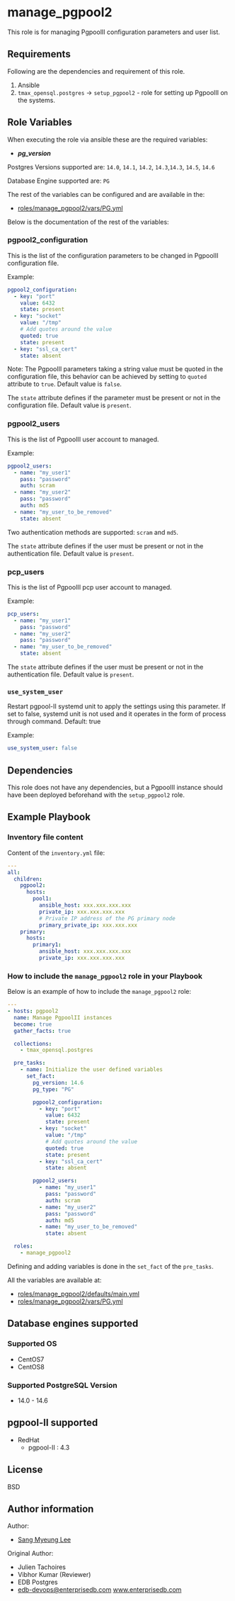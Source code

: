 # manage_pgpool2

This role is for managing PgpoolII configuration parameters and user list.

## Requirements

Following are the dependencies and requirement of this role.

1. Ansible
2. `tmax_opensql.postgres` -> `setup_pgpool2` - role for setting up PgpoolII
   on the systems.

## Role Variables

When executing the role via ansible these are the required variables:

  * ***pg_version***

  Postgres Versions supported are: `14.0`, `14.1`, `14.2`, `14.3`,`14.3`, `14.5`, `14.6`

  Database Engine supported are: `PG`

The rest of the variables can be configured and are available in the:

  * [roles/manage_pgpool2/vars/PG.yml](./vars/PG.yml)

Below is the documentation of the rest of the variables:

### pgpool2_configuration

This is the list of the configuration parameters to be changed in PgpoolII
configuration file.

Example:

```yaml
pgpool2_configuration:
  - key: "port"
    value: 6432
    state: present
  - key: "socket"
    value: "/tmp"
    # Add quotes around the value
    quoted: true
    state: present
  - key: "ssl_ca_cert"
    state: absent
```

Note: The PgpoolII parameters taking a string value must be quoted in the
configuration file, this behavior can be achieved by setting to `quoted`
attribute to `true`. Default value is `false`.

The `state` attribute defines if the parameter must be present or not in the
configuration file. Default value is `present`.

### pgpool2_users

This is the list of PgpoolII user account to managed.

Example:

```yaml
pgpool2_users:
  - name: "my_user1"
    pass: "password"
    auth: scram
  - name: "my_user2"
    pass: "password"
    auth: md5
  - name: "my_user_to_be_removed"
    state: absent
```

Two authentication methods are supported: `scram` and `md5`.

The `state` attribute defines if the user must be present or not in the
authentication file. Default value is `present`.

### pcp_users

This is the list of PgpoolII pcp user account to managed.

Example:

```yaml
pcp_users:
  - name: "my_user1"
    pass: "password"
  - name: "my_user2"
    pass: "password"
  - name: "my_user_to_be_removed"
    state: absent
```

The `state` attribute defines if the user must be present or not in the
authentication file. Default value is `present`.

### `use_system_user`

Restart pgpool-II systemd unit to apply the settings using this parameter.
If set to false, systemd unit is not used and it operates in the form of process through command.
Default: true

Example:

```yaml
use_system_user: false
```

## Dependencies

This role does not have any dependencies, but a PgpoolII instance should have
been deployed beforehand with the `setup_pgpool2` role.

## Example Playbook

### Inventory file content

Content of the `inventory.yml` file:

```yaml
---
all:
  children:
    pgpool2:
      hosts:
        pool1:
          ansible_host: xxx.xxx.xxx.xxx
          private_ip: xxx.xxx.xxx.xxx
          # Private IP address of the PG primary node
          primary_private_ip: xxx.xxx.xxx
    primary:
      hosts:
        primary1:
          ansible_host: xxx.xxx.xxx.xxx
          private_ip: xxx.xxx.xxx.xxx
```

### How to include the `manage_pgpool2` role in your Playbook

Below is an example of how to include the `manage_pgpool2` role:

```yaml
---
- hosts: pgpool2
  name: Manage PgpoolII instances
  become: true
  gather_facts: true

  collections:
    - tmax_opensql.postgres

  pre_tasks:
    - name: Initialize the user defined variables
      set_fact:
        pg_version: 14.6
        pg_type: "PG"

        pgpool2_configuration:
          - key: "port"
            value: 6432
            state: present
          - key: "socket"
            value: "/tmp"
            # Add quotes around the value
            quoted: true
            state: present
          - key: "ssl_ca_cert"
            state: absent

        pgpool2_users:
          - name: "my_user1"
            pass: "password"
            auth: scram
          - name: "my_user2"
            pass: "password"
            auth: md5
          - name: "my_user_to_be_removed"
            state: absent

  roles:
    - manage_pgpool2
```

Defining and adding variables is done in the `set_fact` of the `pre_tasks`.

All the variables are available at:

  * [roles/manage_pgpool2/defaults/main.yml](./defaults/main.yml)
  * [roles/manage_pgpool2/vars/PG.yml](./vars/PG.yml)

## Database engines supported
### Supported OS
- CentOS7
- CentOS8

### Supported PostgreSQL Version
- 14.0 - 14.6

## pgpool-II supported

- RedHat
  * pgpool-II : 4.3

## License

BSD

## Author information

Author:
  * [Sang Myeung Lee](https://github.com/sungmu1)

Original Author:
  * Julien Tachoires
  * Vibhor Kumar (Reviewer)
  * EDB Postgres
  * edb-devops@enterprisedb.com www.enterprisedb.com
